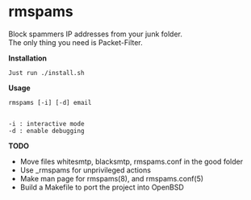 <html>
<head>
<h1>rmspams</h1>
<p>Block spammers IP addresses from your junk folder.<br>
The only thing you need is Packet-Filter.</p>
</head>
<body>
<b>Installation</b>
<pre><code>Just run ./install.sh</code></pre>
<b>Usage</b>
<pre><code>rmspams [-i] [-d] email
<br>
-i : interactive mode
-d : enable debugging</code></pre>
</body>
<footer>
<b>TODO</b>
<ul>
<li>Move files whitesmtp, blacksmtp, rmspams.conf in the good folder</li>
<li>Use _rmspams for unprivileged actions</li>
<li>Make man page for rmspams(8), and rmspams.conf(5)</li>
<li>Build a Makefile to port the project into OpenBSD</li>
</ul>
</footer>
</html>
